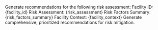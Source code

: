 Generate recommendations for the following risk assessment:
Facility ID: {facility_id}
Risk Assessment: {risk_assessment}
Risk Factors Summary:
{risk_factors_summary}
Facility Context: {facility_context}
Generate comprehensive, prioritized recommendations for risk mitigation.